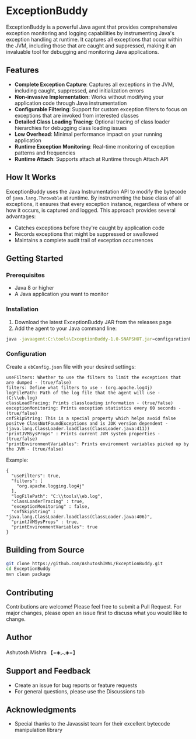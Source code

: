 # ExceptionBuddy

ExceptionBuddy is a powerful Java agent that provides comprehensive exception monitoring and logging capabilities by instrumenting Java's exception handling at runtime. It captures all exceptions that occur within the JVM, including those that are caught and suppressed, making it an invaluable tool for debugging and monitoring Java applications.

## Features

- **Complete Exception Capture**: Captures all exceptions in the JVM, including caught, suppressed, and initialization errors
- **Non-invasive Implementation**: Works without modifying your application code through Java instrumentation
- **Configurable Filtering**: Support for custom exception filters to focus on exceptions that are invoked from interested classes
- **Detailed Class Loading Tracing**: Optional tracing of class loader hierarchies for debugging class loading issues
- **Low Overhead**: Minimal performance impact on your running application
- **Runtime Exception Monitoring**: Real-time monitoring of exception patterns and frequencies
- **Runtime Attach**: Supports attach at Runtime through Attach API

## How It Works

ExceptionBuddy uses the Java Instrumentation API to modify the bytecode of `java.lang.Throwable` at runtime. By instrumenting the base class of all exceptions, it ensures that every exception instance, regardless of where or how it occurs, is captured and logged. This approach provides several advantages:

- Catches exceptions before they're caught by application code
- Records exceptions that might be suppressed or swallowed
- Maintains a complete audit trail of exception occurrences

## Getting Started

### Prerequisites

- Java 8 or higher
- A Java application you want to monitor

### Installation

1. Download the latest ExceptionBuddy JAR from the releases page
2. Add the agent to your Java command line:

```bash
java -javaagent:C:\tools\ExceptionBuddy-1.0-SNAPSHOT.jar=configurationFile=C:\tools\ebConfig.json -jar your-application.jar
```

### Configuration

Create a `ebConfig.json` file with your desired settings:

```properties
useFilters: Whether to use the filters to limit the exceptions that are dumped - (true/false)
filters: Define what filters to use - (org.apache.log4j)
logFilePath: Path of the log file that the agent will use - (C:\\eb.log)
classLoadTracing: Prints classloading information - (true/false)
exceptionMonitoring: Prints exception statistics every 60 seconds - (true/false)
cnfSkipString: This is a special property which helps avoid false positve ClassNotFoundExceptions and is JDK version dependent - (java.lang.ClassLoader.loadClass(ClassLoader.java:411))
"printJVMSysProps" : Prints current JVM system properties - (true/false)
"printEnvironmentVariables": Prints environment variables picked up by the JVM - (true/false)
```

Example:
```properties
{
  "useFilters": true,
  "filters": [
    "org.apache.logging.log4j"
  ],
  "logFilePath": "C:\\tools\\eb.log",
  "classLoaderTracing" : true,
  "exceptionMonitoring" : false,
  "cnfSkipString" : "java.lang.ClassLoader.loadClass(ClassLoader.java:406)",
  "printJVMSysProps" : true,
  "printEnvironmentVariables": true
}
```

## Building from Source

```bash
git clone https://github.com/AshutoshIWNL/ExceptionBuddy.git
cd ExceptionBuddy
mvn clean package
```

## Contributing

Contributions are welcome! Please feel free to submit a Pull Request. For major changes, please open an issue first to discuss what you would like to change.


## Author

Ashutosh Mishra 【=◈︿◈=】

## Support and Feedback

- Create an issue for bug reports or feature requests
- For general questions, please use the Discussions tab

## Acknowledgments

- Special thanks to the Javassist team for their excellent bytecode manipulation library
